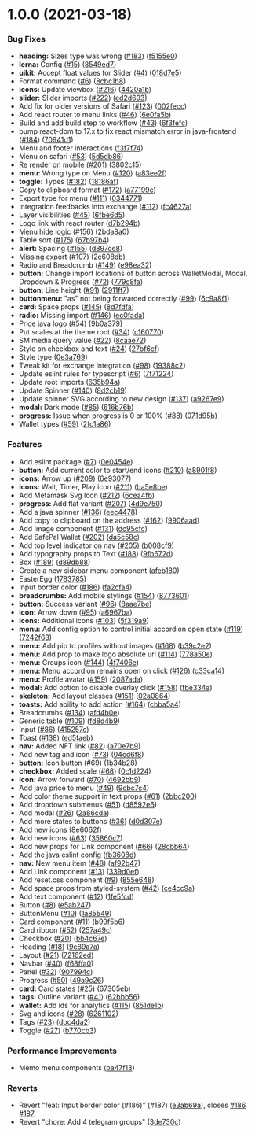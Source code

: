 # 1.0.0 (2021-03-18)


### Bug Fixes

* **heading:** Sizes type was wrong ([#183](https://github.com/javaswapdevelopment/java-toolkit/issues/183)) ([f5155e0](https://github.com/javaswapdevelopment/java-toolkit/commit/f5155e0fc977fbfd686d1b6f7473ccc2a336af90))
* **lerna:** Config ([#15](https://github.com/javaswapdevelopment/java-toolkit/issues/15)) ([8549ed7](https://github.com/javaswapdevelopment/java-toolkit/commit/8549ed717d6393a554e146955790a840d11a250d))
* **uikit:** Accept float values for Slider ([#4](https://github.com/javaswapdevelopment/java-toolkit/issues/4)) ([018d7e5](https://github.com/javaswapdevelopment/java-toolkit/commit/018d7e5276e06cf880b2ce8f15f6eaa10e47f236))
* Format command ([#6](https://github.com/javaswapdevelopment/java-toolkit/issues/6)) ([8cbc1b8](https://github.com/javaswapdevelopment/java-toolkit/commit/8cbc1b866443047032cd040f6867f245e3d5b0c0))
* **icons:** Update viewbox ([#216](https://github.com/javaswapdevelopment/java-toolkit/issues/216)) ([4420a1b](https://github.com/javaswapdevelopment/java-toolkit/commit/4420a1be0d4ff41ba737bcc80eaea46c7b2a16b2))
* **slider:** Slider imports ([#222](https://github.com/javaswapdevelopment/java-toolkit/issues/222)) ([ed2d693](https://github.com/javaswapdevelopment/java-toolkit/commit/ed2d693d172a59b82e3209eed4d3e9a5f07f33b3))
* Add fix for older versions of Safari ([#123](https://github.com/javaswapdevelopment/java-toolkit/issues/123)) ([002fecc](https://github.com/javaswapdevelopment/java-toolkit/commit/002feccd076c3d662885305a5d57a183a83d557f))
* Add react router to menu links ([#46](https://github.com/javaswapdevelopment/java-toolkit/issues/46)) ([6e0fa5b](https://github.com/javaswapdevelopment/java-toolkit/commit/6e0fa5b8c67993e3f1537278a13da9bb4ebb9a17))
* Build and add build step to workflow ([#43](https://github.com/javaswapdevelopment/java-toolkit/issues/43)) ([6f3fefc](https://github.com/javaswapdevelopment/java-toolkit/commit/6f3fefc3cbd394f869bfad0422cb16c716204e31))
* bump react-dom to 17.x to fix react mismatch error in java-frontend ([#184](https://github.com/javaswapdevelopment/java-toolkit/issues/184)) ([70941d1](https://github.com/javaswapdevelopment/java-toolkit/commit/70941d177b6572e5879315d96beb5cee7b6e0a38))
* Menu and footer interactions ([f3f7f74](https://github.com/javaswapdevelopment/java-toolkit/commit/f3f7f74bb86654fcfae5344f115d6d3fac129327))
* Menu on safari ([#53](https://github.com/javaswapdevelopment/java-toolkit/issues/53)) ([5d5db86](https://github.com/javaswapdevelopment/java-toolkit/commit/5d5db860c1648eb96a9b7637d9dad79edbab23b9))
* Re render on mobile ([#201](https://github.com/javaswapdevelopment/java-toolkit/issues/201)) ([3802c15](https://github.com/javaswapdevelopment/java-toolkit/commit/3802c153a7786fae9dc9eb20d5a45bed4a2c8c27))
* **menu:** Wrong type on Menu ([#120](https://github.com/javaswapdevelopment/java-toolkit/issues/120)) ([a83ee2f](https://github.com/javaswapdevelopment/java-toolkit/commit/a83ee2f14a2d1505c1574baa3582219715885530))
* **toggle:** Types ([#182](https://github.com/javaswapdevelopment/java-toolkit/issues/182)) ([18186af](https://github.com/javaswapdevelopment/java-toolkit/commit/18186afcb8e62af5beb999ab122cbf53b4dfb4fa))
* Copy to clipboard format ([#172](https://github.com/javaswapdevelopment/java-toolkit/issues/172)) ([a77199c](https://github.com/javaswapdevelopment/java-toolkit/commit/a77199cbbd871ca140be1446d5b688e3f85aba33))
* Export type for menu ([#111](https://github.com/javaswapdevelopment/java-toolkit/issues/111)) ([0344771](https://github.com/javaswapdevelopment/java-toolkit/commit/03447710dd2e973ad9967b402de8d6ea4cea13cc))
* Integration feedbacks into exchange ([#112](https://github.com/javaswapdevelopment/java-toolkit/issues/112)) ([fc4627a](https://github.com/javaswapdevelopment/java-toolkit/commit/fc4627a48f553c0a1e22141f286fb5e5ffcd9350))
* Layer visibilities ([#45](https://github.com/javaswapdevelopment/java-toolkit/issues/45)) ([6fbe6d5](https://github.com/javaswapdevelopment/java-toolkit/commit/6fbe6d518276cda61a20787003ba7f25f6990696))
* Logo link with react router ([d7b294b](https://github.com/javaswapdevelopment/java-toolkit/commit/d7b294b172072c3d7e07b88377ef48601ac0be4f))
* Menu hide logic ([#156](https://github.com/javaswapdevelopment/java-toolkit/issues/156)) ([2bda8a0](https://github.com/javaswapdevelopment/java-toolkit/commit/2bda8a0efdfa040a17bc8f6d97f2bace8292c560))
* Table sort ([#175](https://github.com/javaswapdevelopment/java-toolkit/issues/175)) ([67b97b4](https://github.com/javaswapdevelopment/java-toolkit/commit/67b97b41d49bbfcc30ee7b52227186745dde0c61))
* **alert:** Spacing ([#155](https://github.com/javaswapdevelopment/java-toolkit/issues/155)) ([d897ce8](https://github.com/javaswapdevelopment/java-toolkit/commit/d897ce86bf7b6643f438b6c4d83339c6d3c8861d))
* Missing export ([#107](https://github.com/javaswapdevelopment/java-toolkit/issues/107)) ([2c608db](https://github.com/javaswapdevelopment/java-toolkit/commit/2c608dbcd9dcb82fe8fe0aef0dd0701ad89c3180))
* Radio and Breadcrumb ([#149](https://github.com/javaswapdevelopment/java-toolkit/issues/149)) ([e98ea32](https://github.com/javaswapdevelopment/java-toolkit/commit/e98ea3263009a2cb9be10fef19f2f3b7a7a9a3cb))
* **button:** Change import locations of button across WalletModal, Modal, Dropdown & Progress ([#72](https://github.com/javaswapdevelopment/java-toolkit/issues/72)) ([779c8fa](https://github.com/javaswapdevelopment/java-toolkit/commit/779c8fafcab07fbc5657c2537a6f8309cb43aee7))
* **button:** Line height ([#91](https://github.com/javaswapdevelopment/java-toolkit/issues/91)) ([2911ff7](https://github.com/javaswapdevelopment/java-toolkit/commit/2911ff72c203cec77605535ed559ac644c69ea24))
* **buttonmenu:** "as" not being forwarded correctly ([#99](https://github.com/javaswapdevelopment/java-toolkit/issues/99)) ([6c9a8f1](https://github.com/javaswapdevelopment/java-toolkit/commit/6c9a8f1d36838b75e44efa8546a7e07e2907ea13))
* **card:** Space props ([#145](https://github.com/javaswapdevelopment/java-toolkit/issues/145)) ([8d7fdfa](https://github.com/javaswapdevelopment/java-toolkit/commit/8d7fdfafdec89dd22fc43d6033daf6ef9e207a67))
* **radio:** Missing import ([#146](https://github.com/javaswapdevelopment/java-toolkit/issues/146)) ([ec0fada](https://github.com/javaswapdevelopment/java-toolkit/commit/ec0fada6caabb2bfb97feb9648bcb5a758ce4586))
* Price java logo ([#54](https://github.com/javaswapdevelopment/java-toolkit/issues/54)) ([9b0a379](https://github.com/javaswapdevelopment/java-toolkit/commit/9b0a3793d468a8ca4549da88ca77092a93023ab4))
* Put scales at the theme root ([#34](https://github.com/javaswapdevelopment/java-toolkit/issues/34)) ([c160770](https://github.com/javaswapdevelopment/java-toolkit/commit/c160770e12d7f5139ae36b63c7b02aa412e2693b))
* SM media query value ([#22](https://github.com/javaswapdevelopment/java-toolkit/issues/22)) ([8caae72](https://github.com/javaswapdevelopment/java-toolkit/commit/8caae724d39c3ebf1ca4622e53a87a4bf179bf8f))
* Style on checkbox and text ([#24](https://github.com/javaswapdevelopment/java-toolkit/issues/24)) ([27bf6cf](https://github.com/javaswapdevelopment/java-toolkit/commit/27bf6cf40b1d9cd6d0ce5c8fbd366b2f0e456259))
* Style type ([0e3a769](https://github.com/javaswapdevelopment/java-toolkit/commit/0e3a769e7abd785a241452b77a811ed4ce27a941))
* Tweak kit for exchange integration ([#98](https://github.com/javaswapdevelopment/java-toolkit/issues/98)) ([19388c2](https://github.com/javaswapdevelopment/java-toolkit/commit/19388c2664146cc4b659262ad06353ee2e7771fe))
* Update eslint rules for typescript ([#6](https://github.com/javaswapdevelopment/java-toolkit/issues/6)) ([7f71224](https://github.com/javaswapdevelopment/java-toolkit/commit/7f7122451ea2444c64bcdeae1e567d2cd2b4770a))
* Update root imports ([635b94a](https://github.com/javaswapdevelopment/java-toolkit/commit/635b94a6272fc026d776433c293b83dbf490b31e))
* Update Spinner ([#140](https://github.com/javaswapdevelopment/java-toolkit/issues/140)) ([8d2cb19](https://github.com/javaswapdevelopment/java-toolkit/commit/8d2cb194bbaa29ec1e0f5731cd715c424adb79d6))
* Update spinner SVG according to new design ([#137](https://github.com/javaswapdevelopment/java-toolkit/issues/137)) ([a9267e9](https://github.com/javaswapdevelopment/java-toolkit/commit/a9267e966951e995f3a8eeeca3ff3929a4d33604))
* **modal:** Dark mode ([#85](https://github.com/javaswapdevelopment/java-toolkit/issues/85)) ([616b76b](https://github.com/javaswapdevelopment/java-toolkit/commit/616b76b56478efb548db9fb89edc77a6b289c5a9))
* **progress:** Issue when progress is 0 or 100% ([#88](https://github.com/javaswapdevelopment/java-toolkit/issues/88)) ([071d95b](https://github.com/javaswapdevelopment/java-toolkit/commit/071d95bad5f0c00ca51324f13cca6f6aa631d140))
* Wallet types ([#59](https://github.com/javaswapdevelopment/java-toolkit/issues/59)) ([2fc1a86](https://github.com/javaswapdevelopment/java-toolkit/commit/2fc1a863fc8048b9f9d0e79cc2cd0b873854f307))


### Features

* Add eslint package ([#7](https://github.com/javaswapdevelopment/java-toolkit/issues/7)) ([0e0454e](https://github.com/javaswapdevelopment/java-toolkit/commit/0e0454eb9a63e976934956dc5c66fbef2ce2017a))
* **button:** Add current color to start/end icons ([#210](https://github.com/javaswapdevelopment/java-toolkit/issues/210)) ([a8901f8](https://github.com/javaswapdevelopment/java-toolkit/commit/a8901f810d6baa1f0c96d3f7db898fa7a44dfdd2))
* **icons:** Arrow up ([#209](https://github.com/javaswapdevelopment/java-toolkit/issues/209)) ([6e93077](https://github.com/javaswapdevelopment/java-toolkit/commit/6e93077a430f36bd72c65cc27a3a80f76adb6f04))
* **icons:** Wait, Timer, Play icon ([#211](https://github.com/javaswapdevelopment/java-toolkit/issues/211)) ([ba5e8be](https://github.com/javaswapdevelopment/java-toolkit/commit/ba5e8beaf2791313f31475041ded08c5e1bbfef0))
* Add Metamask Svg Icon ([#212](https://github.com/javaswapdevelopment/java-toolkit/issues/212)) ([6cea4fb](https://github.com/javaswapdevelopment/java-toolkit/commit/6cea4fbb464703d25855c067d69ceda7b4f164ff))
* **progress:** Add flat variant ([#207](https://github.com/javaswapdevelopment/java-toolkit/issues/207)) ([4d9e750](https://github.com/javaswapdevelopment/java-toolkit/commit/4d9e75061f69d376a68be714ebb3f8bfd7381b86))
* Add a java spinner ([#136](https://github.com/javaswapdevelopment/java-toolkit/issues/136)) ([eec4478](https://github.com/javaswapdevelopment/java-toolkit/commit/eec4478e33e04a36c9a2819800df92adb98a2c61))
* Add copy to clipboard on the address ([#162](https://github.com/javaswapdevelopment/java-toolkit/issues/162)) ([9906aad](https://github.com/javaswapdevelopment/java-toolkit/commit/9906aad82a86689493cad378471f46ea68877b8c))
* Add Image component ([#131](https://github.com/javaswapdevelopment/java-toolkit/issues/131)) ([dc95cfc](https://github.com/javaswapdevelopment/java-toolkit/commit/dc95cfc945a14764ee277f6305b905325703e5a7))
* Add SafePal Wallet ([#202](https://github.com/javaswapdevelopment/java-toolkit/issues/202)) ([da5c58c](https://github.com/javaswapdevelopment/java-toolkit/commit/da5c58c33caffeead7b77b51272085b1336168ea))
* Add top level indicator on nav ([#205](https://github.com/javaswapdevelopment/java-toolkit/issues/205)) ([b008cf9](https://github.com/javaswapdevelopment/java-toolkit/commit/b008cf96d18cf8fd14c0b804d0a658c354d464d9))
* Add typography props to Text ([#188](https://github.com/javaswapdevelopment/java-toolkit/issues/188)) ([9fb672d](https://github.com/javaswapdevelopment/java-toolkit/commit/9fb672d42218d7c47033a306f73a499179ea4268))
* Box ([#189](https://github.com/javaswapdevelopment/java-toolkit/issues/189)) ([d89db88](https://github.com/javaswapdevelopment/java-toolkit/commit/d89db887de155806efbf264382f2b9b9e7478ae1))
* Create a new sidebar menu component ([afeb180](https://github.com/javaswapdevelopment/java-toolkit/commit/afeb180b3e3f9d688c73808a64edbcaa9b754240))
* EasterEgg ([1783785](https://github.com/javaswapdevelopment/java-toolkit/commit/1783785d9a0b81193216e194eb3bb358766adc99))
* Input border color ([#186](https://github.com/javaswapdevelopment/java-toolkit/issues/186)) ([fa2cfa4](https://github.com/javaswapdevelopment/java-toolkit/commit/fa2cfa4915b24c5510f8ec3a1f92057fd04b1ecc))
* **breadcrumbs:** Add mobile stylings ([#154](https://github.com/javaswapdevelopment/java-toolkit/issues/154)) ([8773601](https://github.com/javaswapdevelopment/java-toolkit/commit/87736018fddcdf28f085670498d35589eb1fe6fe))
* **button:** Success variant ([#96](https://github.com/javaswapdevelopment/java-toolkit/issues/96)) ([8aae7be](https://github.com/javaswapdevelopment/java-toolkit/commit/8aae7beaf2fb5575735fdfd546579a1aadcff002))
* **icon:** Arrow down ([#95](https://github.com/javaswapdevelopment/java-toolkit/issues/95)) ([a6967ba](https://github.com/javaswapdevelopment/java-toolkit/commit/a6967ba8e4f59d472fb7a6424c6710f4ff6590f1))
* **icons:** Additional icons ([#103](https://github.com/javaswapdevelopment/java-toolkit/issues/103)) ([5f319a9](https://github.com/javaswapdevelopment/java-toolkit/commit/5f319a9f73efe94c68fe8b7f17cc3ce34caa5fbb))
* **menu:** Add config option to control initial accordion open state ([#119](https://github.com/javaswapdevelopment/java-toolkit/issues/119)) ([7242f63](https://github.com/javaswapdevelopment/java-toolkit/commit/7242f6396bdde36a32e02373c727a70010933f1c))
* **menu:** Add pip to profiles without images ([#168](https://github.com/javaswapdevelopment/java-toolkit/issues/168)) ([b39c2e2](https://github.com/javaswapdevelopment/java-toolkit/commit/b39c2e23234f2acd1c45f7e367925fa14f3f7c21))
* **menu:** Add prop to make logo absolute url ([#114](https://github.com/javaswapdevelopment/java-toolkit/issues/114)) ([778a50e](https://github.com/javaswapdevelopment/java-toolkit/commit/778a50e08c28b6a71560985358c41677a9be836c))
* **menu:** Groups icon ([#144](https://github.com/javaswapdevelopment/java-toolkit/issues/144)) ([4f7406e](https://github.com/javaswapdevelopment/java-toolkit/commit/4f7406e02ed18d3dd179098bda54bf59af25747d))
* **menu:** Menu accordion remains open on click ([#126](https://github.com/javaswapdevelopment/java-toolkit/issues/126)) ([c33ca14](https://github.com/javaswapdevelopment/java-toolkit/commit/c33ca14918b54b1fda10f6477f0d6ea25820db58))
* **menu:** Profile avatar ([#159](https://github.com/javaswapdevelopment/java-toolkit/issues/159)) ([2087ada](https://github.com/javaswapdevelopment/java-toolkit/commit/2087adaf71c391c5ea8f7da927d405bae59b2242))
* **modal:** Add option to disable overlay click ([#158](https://github.com/javaswapdevelopment/java-toolkit/issues/158)) ([fbe334a](https://github.com/javaswapdevelopment/java-toolkit/commit/fbe334a23eb87a74c0fce127fce4d43bf3c096fb))
* **skeleton:** Add layout classes ([#151](https://github.com/javaswapdevelopment/java-toolkit/issues/151)) ([02a0864](https://github.com/javaswapdevelopment/java-toolkit/commit/02a0864c66b10c02070eca06d4c68f0d8597c1c1))
* **toasts:** Add ability to add action ([#164](https://github.com/javaswapdevelopment/java-toolkit/issues/164)) ([cbba5a4](https://github.com/javaswapdevelopment/java-toolkit/commit/cbba5a4704b64e7f962556c4a2a8de733d04ed8c))
* Breadcrumbs ([#134](https://github.com/javaswapdevelopment/java-toolkit/issues/134)) ([afd4b0e](https://github.com/javaswapdevelopment/java-toolkit/commit/afd4b0e2f0143d0b4a674f9fb985404f79eac2da))
* Generic table ([#109](https://github.com/javaswapdevelopment/java-toolkit/issues/109)) ([fd8d4b9](https://github.com/javaswapdevelopment/java-toolkit/commit/fd8d4b9d092b5bae5b4c49860b6c5e10eccbac1b))
* Input ([#86](https://github.com/javaswapdevelopment/java-toolkit/issues/86)) ([415257c](https://github.com/javaswapdevelopment/java-toolkit/commit/415257ca0341a91be6832efb2b2c6f8ad8de8bb5))
* Toast ([#138](https://github.com/javaswapdevelopment/java-toolkit/issues/138)) ([ed5faeb](https://github.com/javaswapdevelopment/java-toolkit/commit/ed5faebb82584abcc761018a6e7d6f5b15b3c68e))
* **nav:** Added NFT link ([#82](https://github.com/javaswapdevelopment/java-toolkit/issues/82)) ([a70e7b9](https://github.com/javaswapdevelopment/java-toolkit/commit/a70e7b99272824fb95483d50b15c2cfca8fe7908))
* Add new tag and icon ([#73](https://github.com/javaswapdevelopment/java-toolkit/issues/73)) ([04cd6f8](https://github.com/javaswapdevelopment/java-toolkit/commit/04cd6f8ef63f8c2a6882552d7fde577fc339f737))
* **button:** Icon button ([#69](https://github.com/javaswapdevelopment/java-toolkit/issues/69)) ([1b34b28](https://github.com/javaswapdevelopment/java-toolkit/commit/1b34b283de74513b4d059e5cf7b3382b83d99586))
* **checkbox:** Added scale ([#68](https://github.com/javaswapdevelopment/java-toolkit/issues/68)) ([0c1d224](https://github.com/javaswapdevelopment/java-toolkit/commit/0c1d22476eef1595c611614c62c3e60813f7ec24))
* **icon:** Arrow forward ([#70](https://github.com/javaswapdevelopment/java-toolkit/issues/70)) ([4692bb9](https://github.com/javaswapdevelopment/java-toolkit/commit/4692bb9bfe1b9a49f7a52e7bb0ccfc47dc839c19))
* Add java price to menu ([#49](https://github.com/javaswapdevelopment/java-toolkit/issues/49)) ([9cbc7c4](https://github.com/javaswapdevelopment/java-toolkit/commit/9cbc7c4f7286e959f5274b883c93a6406589a997))
* Add color theme support in text props ([#61](https://github.com/javaswapdevelopment/java-toolkit/issues/61)) ([2bbc200](https://github.com/javaswapdevelopment/java-toolkit/commit/2bbc20097a1fdc1a48137186669b612daa0c88aa))
* Add dropdown submenus ([#51](https://github.com/javaswapdevelopment/java-toolkit/issues/51)) ([d8592e6](https://github.com/javaswapdevelopment/java-toolkit/commit/d8592e6625f210648a2268cdf967d7df974205e9))
* Add modal ([#26](https://github.com/javaswapdevelopment/java-toolkit/issues/26)) ([2a86cda](https://github.com/javaswapdevelopment/java-toolkit/commit/2a86cdaf4b5c46bd985d68f2e5db90d31be1845d))
* Add more states to buttons ([#36](https://github.com/javaswapdevelopment/java-toolkit/issues/36)) ([d0d307e](https://github.com/javaswapdevelopment/java-toolkit/commit/d0d307e23c051b090bdfc188de64c90b525d4924))
* Add new icons ([8e6062f](https://github.com/javaswapdevelopment/java-toolkit/commit/8e6062fe339c2a29f6af5d0192fcc0718ef964d7))
* Add new icons ([#63](https://github.com/javaswapdevelopment/java-toolkit/issues/63)) ([35860c7](https://github.com/javaswapdevelopment/java-toolkit/commit/35860c7bbbc929bf848dd5c32f1431e699a6ca07))
* Add new props for Link component ([#66](https://github.com/javaswapdevelopment/java-toolkit/issues/66)) ([28cbb64](https://github.com/javaswapdevelopment/java-toolkit/commit/28cbb644733bbed3a7b6165101e375c53d8f0cea))
* Add the java eslint config ([fb3608d](https://github.com/javaswapdevelopment/java-toolkit/commit/fb3608daeeee92b28f4e69d379fe705b42b3f79f))
* **nav:** New menu item ([#48](https://github.com/javaswapdevelopment/java-toolkit/issues/48)) ([af92b47](https://github.com/javaswapdevelopment/java-toolkit/commit/af92b474ef96aa192453443efdb9121ac8f04630))
* Add Link component ([#13](https://github.com/javaswapdevelopment/java-toolkit/issues/13)) ([339d0ef](https://github.com/javaswapdevelopment/java-toolkit/commit/339d0efd233eaa0db478a9c7e2cdeef6f5ef4e9a))
* Add reset.css component ([#9](https://github.com/javaswapdevelopment/java-toolkit/issues/9)) ([855e648](https://github.com/javaswapdevelopment/java-toolkit/commit/855e6488e1744acb500f74a5daed81ca42a22964))
* Add space props from styled-system ([#42](https://github.com/javaswapdevelopment/java-toolkit/issues/42)) ([ce4cc9a](https://github.com/javaswapdevelopment/java-toolkit/commit/ce4cc9a0d3656b9979622cabe9549d7477bc6da5))
* Add text component ([#12](https://github.com/javaswapdevelopment/java-toolkit/issues/12)) ([1fe5fcd](https://github.com/javaswapdevelopment/java-toolkit/commit/1fe5fcd5952eaadbd9d50e94e91060599b1af81e))
* Button ([#8](https://github.com/javaswapdevelopment/java-toolkit/issues/8)) ([e5ab247](https://github.com/javaswapdevelopment/java-toolkit/commit/e5ab247d89130c0bc09595be7fd20b6f284e6fed))
* ButtonMenu ([#10](https://github.com/javaswapdevelopment/java-toolkit/issues/10)) ([1a85549](https://github.com/javaswapdevelopment/java-toolkit/commit/1a855498803b6e838aec2bb386f6860a6a37967c))
* Card component ([#11](https://github.com/javaswapdevelopment/java-toolkit/issues/11)) ([b99f5b6](https://github.com/javaswapdevelopment/java-toolkit/commit/b99f5b6423775691353b5c7db12ad29d4521765b))
* Card ribbon ([#52](https://github.com/javaswapdevelopment/java-toolkit/issues/52)) ([257a49c](https://github.com/javaswapdevelopment/java-toolkit/commit/257a49c6706b67a08fbe92a160f9f91784895ab1))
* Checkbox ([#20](https://github.com/javaswapdevelopment/java-toolkit/issues/20)) ([bb4c67e](https://github.com/javaswapdevelopment/java-toolkit/commit/bb4c67e3f62a20f215b1ba86303abe10401d85d4))
* Heading ([#18](https://github.com/javaswapdevelopment/java-toolkit/issues/18)) ([9e89a7a](https://github.com/javaswapdevelopment/java-toolkit/commit/9e89a7afb32866d66ffa7a8ff8ce648fc1a00bb9))
* Layout ([#21](https://github.com/javaswapdevelopment/java-toolkit/issues/21)) ([72162ed](https://github.com/javaswapdevelopment/java-toolkit/commit/72162edc9b0d44ff3a6eddfae9550ed684a9f8f4))
* Navbar ([#40](https://github.com/javaswapdevelopment/java-toolkit/issues/40)) ([f68ffa0](https://github.com/javaswapdevelopment/java-toolkit/commit/f68ffa05362b2d80a86fb0abd5b0d84ca2f62a0b))
* Panel ([#32](https://github.com/javaswapdevelopment/java-toolkit/issues/32)) ([907994c](https://github.com/javaswapdevelopment/java-toolkit/commit/907994cc047f3fc0dfa64f49cee09d459a194d89))
* Progress ([#50](https://github.com/javaswapdevelopment/java-toolkit/issues/50)) ([49a9c26](https://github.com/javaswapdevelopment/java-toolkit/commit/49a9c26c613f1bd291e39e4b25b2823a282e81c2))
* **card:** Card states ([#25](https://github.com/javaswapdevelopment/java-toolkit/issues/25)) ([67305eb](https://github.com/javaswapdevelopment/java-toolkit/commit/67305eb1c216ce7419367433e153cf54e9fe85fd))
* **tags:** Outline variant ([#41](https://github.com/javaswapdevelopment/java-toolkit/issues/41)) ([62bbb56](https://github.com/javaswapdevelopment/java-toolkit/commit/62bbb56bd290625305f9936585156725f6429c37))
* **wallet:** Add ids for analytics ([#115](https://github.com/javaswapdevelopment/java-toolkit/issues/115)) ([851de1b](https://github.com/javaswapdevelopment/java-toolkit/commit/851de1bba96aa2156bfb87dac9bc0bf476492410))
* Svg and icons ([#28](https://github.com/javaswapdevelopment/java-toolkit/issues/28)) ([6261102](https://github.com/javaswapdevelopment/java-toolkit/commit/62611029d2787000599e00fb6a16a32c6a8b5c31))
* Tags ([#23](https://github.com/javaswapdevelopment/java-toolkit/issues/23)) ([dbc4da2](https://github.com/javaswapdevelopment/java-toolkit/commit/dbc4da29ef66e2be92602a6271c66255d7cd0099))
* Toggle ([#27](https://github.com/javaswapdevelopment/java-toolkit/issues/27)) ([b770cb3](https://github.com/javaswapdevelopment/java-toolkit/commit/b770cb335e3e88c2c5f045a2ae1bd360b0c2afba))


### Performance Improvements

* Memo menu components ([ba47f13](https://github.com/javaswapdevelopment/java-toolkit/commit/ba47f13c1f833015375306c312b0fc6a7ef35b97))


### Reverts

* Revert "feat: Input border color (#186)" (#187) ([e3ab69a](https://github.com/javaswapdevelopment/java-toolkit/commit/e3ab69a1040ceae3f5e65d45d0229adefdf2ccd2)), closes [#186](https://github.com/javaswapdevelopment/java-toolkit/issues/186) [#187](https://github.com/javaswapdevelopment/java-toolkit/issues/187)
* Revert "chore: Add 4 telegram groups" ([3de730c](https://github.com/javaswapdevelopment/java-toolkit/commit/3de730cc067aaedb6b123d3018aa3d8de7f2bb84))



